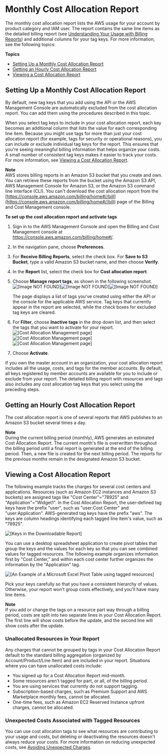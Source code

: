 # Monthly Cost Allocation Report<a name="configurecostallocreport"></a>

The monthly cost allocation report lists the AWS usage for your account by product category and IAM user\. The report contains the same line items as the detailed billing report \(see [Understanding Your Usage with Billing Reports](billing-reports.md)\) and additional columns for your tag keys\. For more information, see the following topics: 

**Topics**
+ [Setting Up a Monthly Cost Allocation Report](#allocation-report)
+ [Getting an Hourly Cost Allocation Report](#allocation-get)
+ [Viewing a Cost Allocation Report](#allocation-viewing)

## Setting Up a Monthly Cost Allocation Report<a name="allocation-report"></a>

By default, new tag keys that you add using the API or the AWS Management Console are automatically excluded from the cost allocation report\. You can add them using the procedures described in this topic\.

When you select tag keys to include in your cost allocation report, each key becomes an additional column that lists the value for each corresponding line item\. Because you might use tags for more than just your cost allocation report \(for example, tags for security or operational reasons\), you can include or exclude individual tag keys for the report\. This ensures that you're seeing meaningful billing information that helps organize your costs\. A small number of consistent tag keys makes it easier to track your costs\. For more information, see [Viewing a Cost Allocation Report](#allocation-viewing)\.

**Note**  
AWS stores billing reports in an Amazon S3 bucket that you create and own\. You can retrieve these reports from the bucket using the Amazon S3 API, AWS Management Console for Amazon S3, or the Amazon S3 command line interface \(CLI\)\. You can't download the cost allocation report from the [https://console.aws.amazon.com/billing/home#//bill](https://console.aws.amazon.com/billing/home#//bill) page of the Billing and Cost Management console\. 

**To set up the cost allocation report and activate tags**

1. Sign in to the AWS Management Console and open the Billing and Cost Management console at [https://console\.aws\.amazon\.com/billing/home\#/](https://console.aws.amazon.com/billing/home)\.

1. In the navigation pane, choose **Preferences**\. 

1. For **Receive Billing Reports**, select the check box\. For **Save to S3 Bucket**, type a valid Amazon S3 bucket name, and then choose **Verify**\.

1. In the **Report** list, select the check box for **Cost allocation report**\.

1. Choose **Manage report tags**, as shown in the following screenshot\.  
![\[Image NOT FOUND\]](http://docs.aws.amazon.com/awsaccountbilling/latest/aboutv2/)![\[Image NOT FOUND\]](http://docs.aws.amazon.com/awsaccountbilling/latest/aboutv2/)![\[Image NOT FOUND\]](http://docs.aws.amazon.com/awsaccountbilling/latest/aboutv2/)

   The page displays a list of tags you've created using either the API or the console for the applicable AWS service\. Tag keys that currently appear in the report are selected, while the check boxes for excluded tag keys are cleared\. 

1. For **Filter**, choose **Inactive tags** in the drop down list, and then select the tags that you want to activate for your report\.  
![\[Cost Allocation Management page\]](http://docs.aws.amazon.com/awsaccountbilling/latest/aboutv2/)![\[Cost Allocation Management page\]](http://docs.aws.amazon.com/awsaccountbilling/latest/aboutv2/)![\[Cost Allocation Management page\]](http://docs.aws.amazon.com/awsaccountbilling/latest/aboutv2/)

1. Choose **Activate**\.

If you own the master account in an organization, your cost allocation report includes all the usage, costs, and tags for the member accounts\. By default, all keys registered by member accounts are available for you to include or exclude from your report\. The detailed billing report with resources and tags also includes any cost allocation tag keys that you select using the preceding steps\. 

## Getting an Hourly Cost Allocation Report<a name="allocation-get"></a>

The cost allocation report is one of several reports that AWS publishes to an Amazon S3 bucket several times a day\. 

**Note**  
During the current billing period \(monthly\), AWS generates an estimated Cost Allocation Report\. The current month's file is overwritten throughout the billing period until a final report is generated at the end of the billing period\. Then, a new file is created for the next billing period\. The reports for the previous months remain in the designated Amazon S3 bucket\.

## Viewing a Cost Allocation Report<a name="allocation-viewing"></a>

The following example tracks the charges for several cost centers and applications\. Resources \(such as Amazon EC2 instances and Amazon S3 buckets\) are assigned tags like "Cost Center"="78925" and "Application"="Widget1"\. In the Cost Allocation Report, the user\-defined tag keys have the prefix "user", such as "user:Cost Center" and "user:Application"\. AWS\-generated tag keys have the prefix "aws"\. The keys are column headings identifying each tagged line item's value, such as "78925"\.

![\[Keys in the Downloadable Report\]](http://docs.aws.amazon.com/awsaccountbilling/latest/aboutv2/images/CostAllocationPartExampleReport.png)

You can use a desktop spreadsheet application to create pivot tables that group the keys and the values for each key so that you can see combined values for tagged resources\. The following example organizes information first by "Cost Center," and within each cost center further organizes the information by the "Application" tag\.

![\[An Example of a Microsoft Excel Pivot Table using tagged resources\]](http://docs.aws.amazon.com/awsaccountbilling/latest/aboutv2/images/AllocatedBillingReport.png)

Pick your keys carefully so that you have a consistent hierarchy of values\. Otherwise, your report won't group costs effectively, and you'll have many line items\.

**Note**  
If you add or change the tags on a resource part way through a billing period, costs are split into two separate lines in your Cost Allocation Report\. The first line will show costs before the update, and the second line will show costs after the update\.

### Unallocated Resources in Your Report<a name="allocation-untagged"></a>

Any charges that cannot be grouped by tags in your Cost Allocation Report default to the standard billing aggregation \(organized by Account/Product/Line Item\) and are included in your report\. Situations where you can have unallocated costs include:
+ You signed up for a Cost Allocation Report mid\-month\.
+ Some resources aren't tagged for part, or all, of the billing period\.
+ You are using services that currently do not support tagging\.
+ Subscription\-based charges, such as Premium Support and AWS Marketplace monthly fees, cannot be allocated\.
+ One\-time fees, such as Amazon EC2 Reserved Instance upfront charges, cannot be allocated\.

### Unexpected Costs Associated with Tagged Resources<a name="cost-alloc-tag-costs"></a>

You can use cost allocation tags to see what resources are contributing to your usage and costs, but deleting or deactivating the resources doesn't always reduce your costs\. For more information on reducing unexpected costs, see [Avoiding Unexpected Charges](checklistforunwantedcharges.md)\.